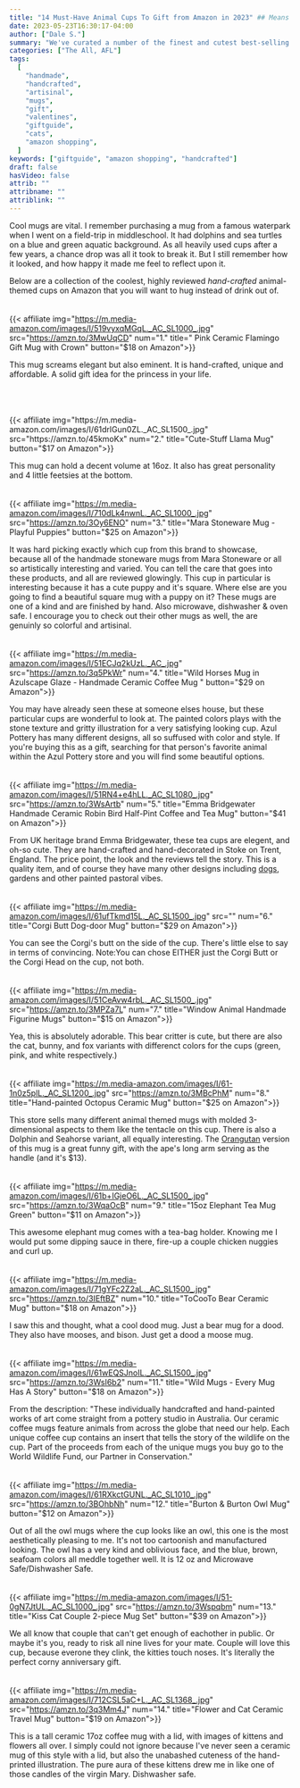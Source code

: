```yaml
---
title: "14 Must-Have Animal Cups To Gift from Amazon in 2023" ## Means name of the article is filename
date: 2023-05-23T16:30:17-04:00
author: ["Dale S."]
summary: "We've curated a number of the finest and cutest best-selling animal themed cups on Amazon."
categories: ["The All, AFL"]
tags:
  [
    "handmade",
    "handcrafted",
    "artisinal",
    "mugs",
    "gift",
    "valentines",
    "giftguide",
    "cats",
    "amazon shopping",
  ]
keywords: ["giftguide", "amazon shopping", "handcrafted"]
draft: false
hasVideo: false
attrib: ""
attribname: ""
attriblink: ""
---
```


Cool mugs are vital. I remember purchasing a mug from a famous waterpark when I went on a field-trip in middleschool. It had dolphins and sea turtles on a blue and green aquatic background. As all heavily used cups after a few years, a chance drop was all it took to break it. But I still remember how it looked, and how happy it made me feel to reflect upon it.

Below are a collection of the coolest, highly reviewed _hand-crafted_ animal-themed cups on Amazon that you will want to hug instead of drink out of.
<br>
<br>
<br>
{{< affiliate img="https://m.media-amazon.com/images/I/519vyxqMGqL._AC_SL1000_.jpg"  src="https://amzn.to/3MwUqCD" num="1." title=" Pink Ceramic Flamingo Gift Mug with Crown" button="$18 on Amazon">}}

This mug screams elegant but also eminent. It is hand-crafted, unique and affordable. A solid gift idea for the princess in your life.

<br>
<br>
<br>
{{< affiliate img="https://m.media-amazon.com/images/I/61drlGun0ZL._AC_SL1500_.jpg"  src="https://amzn.to/45kmoKx" num="2." title="Cute-Stuff Llama Mug" button="$17 on Amazon">}}

This mug can hold a decent volume at 16oz. It also has great personality and 4 little feetsies at the bottom.
<br>
<br>
<br>
{{< affiliate img="https://m.media-amazon.com/images/I/710dLk4nwnL._AC_SL1000_.jpg" src="https://amzn.to/3Oy6ENO" num="3." title="Mara Stoneware Mug - Playful Puppies" button="$25 on Amazon">}}

It was hard picking exactly which cup from this brand to showcase, because all of the handmade stoneware mugs from Mara Stoneware or all so artistically interesting and varied. You can tell the care that goes into these products, and all are reviewed glowingly. This cup in particular is interesting because it has a cute puppy and it's square. Where else are you going to find a beautiful square mug with a puppy on it? These mugs are one of a kind and are finished by hand. Also microwave, dishwasher & oven safe. I encourage you to check out their other mugs as well, the are genuinly so colorful and artisinal.
<br>
<br>
<br>
{{< affiliate img="https://m.media-amazon.com/images/I/51ECJq2kUzL._AC_.jpg" src="https://amzn.to/3q5PkWr"  num="4." title="Wild Horses Mug in Azulscape Glaze - Handmade Ceramic Coffee Mug " button="$29 on Amazon">}}

You may have already seen these at someone elses house, but these particular cups are wonderful to look at. The painted colors plays with the stone texture and gritty illustration for a very satisfying looking cup. Azul Pottery has many different designs, all so suffused with color and style. If you're buying this as a gift, searching for that person's favorite animal within the Azul Pottery store and you will find some beautiful options.
<br>
<br>
<br>
{{< affiliate img="https://m.media-amazon.com/images/I/51RN4+e4hLL._AC_SL1080_.jpg" src="https://amzn.to/3WsArtb" num="5." title="Emma Bridgewater Handmade Ceramic Robin Bird Half-Pint Coffee and Tea Mug" button="$41 on Amazon">}}

From UK heritage brand Emma Bridgewater, these tea cups are elegent, and oh-so cute. They are hand-crafted and hand-decorated in Stoke on Trent, England. The price point, the look and the reviews tell the story. This is a quality item, and of course they have many other designs including <a href="https://amzn.to/3onS154" target="_blank">dogs</a>, gardens and other painted pastoral vibes.
<br>
<br>
<br>
{{< affiliate img="https://m.media-amazon.com/images/I/61ufTkmd15L._AC_SL1500_.jpg" src=""  num="6." title="Corgi Butt Dog-door Mug" button="$29 on Amazon">}}

You can see the Corgi's butt on the side of the cup. There's little else to say in terms of convincing.
Note:You can chose EITHER just the Corgi Butt or the Corgi Head on the cup, not both.
<br>
<br>
<br>
{{< affiliate img="https://m.media-amazon.com/images/I/51CeAvw4rbL._AC_SL1500_.jpg" src="https://amzn.to/3MPZa7L" num="7." title="Window Animal Handmade Figurine Mugs" button="$15 on Amazon">}}

Yea, this is absolutely adorable. This bear critter is cute, but there are also the cat, bunny, and fox variants with differenct colors for the cups (green, pink, and white respectively.)
<br>
<br>
<br>
{{< affiliate img="https://m.media-amazon.com/images/I/61-1n0z5plL._AC_SL1200_.jpg" src="https://amzn.to/3MBcPhM"  num="8." title="Hand-painted Octopus Ceramic Mug" button="$25 on Amazon">}}

This store sells many different animal themed mugs with molded 3-dimensional aspects to them like the tentacle on this cup. There is also a Dolphin and Seahorse variant, all equally interesting. The <a href="https://amzn.to/3OAAdyu" target="_blank">Orangutan</a> version of this mug is a great funny gift, with the ape's long arm serving as the handle (and it's $13).
<br>
<br>
<br>
{{< affiliate img="https://m.media-amazon.com/images/I/61b+IGjeO6L._AC_SL1500_.jpg"  src="https://amzn.to/3WqaOcB" num="9." title="15oz Elephant Tea Mug Green" button="$11 on Amazon">}}

This awesome elephant mug comes with a tea-bag holder. Knowing me I would put some dipping sauce in there, fire-up a couple chicken nuggies and curl up.
<br>
<br>
<br>
{{< affiliate img="https://m.media-amazon.com/images/I/71gYFc2Z2aL._AC_SL1500_.jpg" src="https://amzn.to/3IEftBZ" num="10." title="ToCooTo Bear Ceramic Mug" button="$18 on Amazon">}}

I saw this and thought, what a cool dood mug. Just a bear mug for a dood. They also have mooses, and bison. Just get a dood a moose mug.
<br>
<br>
<br>
{{< affiliate img="https://m.media-amazon.com/images/I/61wEQSJnoIL._AC_SL1500_.jpg" src="https://amzn.to/3WsI6b2"  num="11." title="Wild Mugs - Every Mug Has A Story" button="$18 on Amazon">}}

From the description: "These individually handcrafted and hand-painted works of art come straight from a pottery studio in Australia. Our ceramic coffee mugs feature animals from across the globe that need our help. Each unique coffee cup contains an insert that tells the story of the wildlife on the cup. Part of the proceeds from each of the unique mugs you buy go to the World Wildlife Fund, our Partner in Conservation."
<br>
<br>
<br>
{{< affiliate img="https://m.media-amazon.com/images/I/61RXkctGUNL._AC_SL1010_.jpg" src="https://amzn.to/3BOhbNh" num="12." title="Burton & Burton Owl Mug" button="$12 on Amazon">}}

Out of all the owl mugs where the cup looks like an owl, this one is the most aesthetically pleasing to me. It's not too cartoonish and manufactured looking. The owl has a very kind and oblivious face, and the blue, brown, seafoam colors all meddle together well. It is 12 oz and Microwave Safe/Dishwasher Safe.
<br>
<br>
<br>
{{< affiliate img="https://m.media-amazon.com/images/I/51-0gN7JtUL._AC_SL1000_.jpg" src="https://amzn.to/3Wspqbm" num="13." title="Kiss Cat Couple 2-piece Mug Set" button="$39 on Amazon">}}

We all know that couple that can't get enough of eachother in public. Or maybe it's you, ready to risk all nine lives for your mate. Couple will love this cup, because everone they clink, the kitties touch noses. It's literally the perfect corny anniversary gift.
<br>
<br>
<br>
{{< affiliate img="https://m.media-amazon.com/images/I/712CSL5aC+L._AC_SL1368_.jpg" src="https://amzn.to/3q3Mm4J" num="14." title="Flower and Cat Ceramic Travel Mug" button="$19 on Amazon">}}

This is a tall ceramic 17oz coffee mug with a lid, with images of kittens and flowers all over. I simply could not ignore because I've never seen a ceramic mug of this style with a lid, but also the unabashed cuteness of the hand-printed illustration. The pure aura of these kittens drew me in like one of those candles of the virgin Mary. Dishwasher safe.
